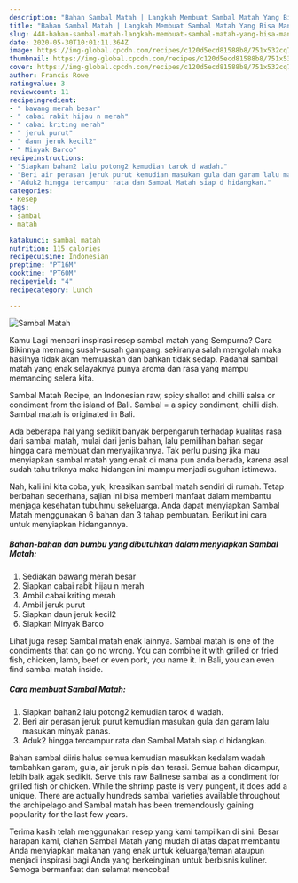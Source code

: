 ```yaml
---
description: "Bahan Sambal Matah | Langkah Membuat Sambal Matah Yang Bisa Manjain Lidah"
title: "Bahan Sambal Matah | Langkah Membuat Sambal Matah Yang Bisa Manjain Lidah"
slug: 448-bahan-sambal-matah-langkah-membuat-sambal-matah-yang-bisa-manjain-lidah
date: 2020-05-30T10:01:11.364Z
image: https://img-global.cpcdn.com/recipes/c120d5ecd81588b8/751x532cq70/sambal-matah-foto-resep-utama.jpg
thumbnail: https://img-global.cpcdn.com/recipes/c120d5ecd81588b8/751x532cq70/sambal-matah-foto-resep-utama.jpg
cover: https://img-global.cpcdn.com/recipes/c120d5ecd81588b8/751x532cq70/sambal-matah-foto-resep-utama.jpg
author: Francis Rowe
ratingvalue: 3
reviewcount: 11
recipeingredient:
- " bawang merah besar"
- " cabai rabit hijau n merah"
- " cabai kriting merah"
- " jeruk purut"
- " daun jeruk kecil2"
- " Minyak Barco"
recipeinstructions:
- "Siapkan bahan2 lalu potong2 kemudian tarok d wadah."
- "Beri air perasan jeruk purut kemudian masukan gula dan garam lalu masukan minyak panas."
- "Aduk2 hingga tercampur rata dan Sambal Matah siap d hidangkan."
categories:
- Resep
tags:
- sambal
- matah

katakunci: sambal matah 
nutrition: 115 calories
recipecuisine: Indonesian
preptime: "PT16M"
cooktime: "PT60M"
recipeyield: "4"
recipecategory: Lunch

---
```



![Sambal Matah](https://img-global.cpcdn.com/recipes/c120d5ecd81588b8/751x532cq70/sambal-matah-foto-resep-utama.jpg)

Kamu Lagi mencari inspirasi resep sambal matah yang Sempurna? Cara Bikinnya memang susah-susah gampang. sekiranya salah mengolah maka hasilnya tidak akan memuaskan dan bahkan tidak sedap. Padahal sambal matah yang enak selayaknya punya aroma dan rasa yang mampu memancing selera kita.

Sambal Matah Recipe, an Indonesian raw, spicy shallot and chilli salsa or condiment from the island of Bali. Sambal = a spicy condiment, chilli dish. Sambal matah is originated in Bali.

Ada beberapa hal yang sedikit banyak berpengaruh terhadap kualitas rasa dari sambal matah, mulai dari jenis bahan, lalu pemilihan bahan segar hingga cara membuat dan menyajikannya. Tak perlu pusing jika mau menyiapkan sambal matah yang enak di mana pun anda berada, karena asal sudah tahu triknya maka hidangan ini mampu menjadi suguhan istimewa.


Nah, kali ini kita coba, yuk, kreasikan sambal matah sendiri di rumah. Tetap berbahan sederhana, sajian ini bisa memberi manfaat dalam membantu menjaga kesehatan tubuhmu sekeluarga. Anda dapat menyiapkan Sambal Matah menggunakan 6 bahan dan 3 tahap pembuatan. Berikut ini cara untuk menyiapkan hidangannya.

<!--inarticleads1-->

##### Bahan-bahan dan bumbu yang dibutuhkan dalam menyiapkan Sambal Matah:

1. Sediakan  bawang merah besar
1. Siapkan  cabai rabit hijau n merah
1. Ambil  cabai kriting merah
1. Ambil  jeruk purut
1. Siapkan  daun jeruk kecil2
1. Siapkan  Minyak Barco


Lihat juga resep Sambal matah enak lainnya. Sambal matah is one of the condiments that can go no wrong. You can combine it with grilled or fried fish, chicken, lamb, beef or even pork, you name it. In Bali, you can even find sambal matah inside. 

<!--inarticleads2-->

##### Cara membuat Sambal Matah:

1. Siapkan bahan2 lalu potong2 kemudian tarok d wadah.
1. Beri air perasan jeruk purut kemudian masukan gula dan garam lalu masukan minyak panas.
1. Aduk2 hingga tercampur rata dan Sambal Matah siap d hidangkan.


Bahan sambal diiris halus semua kemudian masukkan kedalam wadah tambahkan garam, gula, air jeruk nipis dan terasi. Semua bahan dicampur, lebih baik agak sedikit. Serve this raw Balinese sambal as a condiment for grilled fish or chicken. While the shrimp paste is very pungent, it does add a unique. There are actually hundreds sambal varieties available throughout the archipelago and Sambal matah has been tremendously gaining popularity for the last few years. 

Terima kasih telah menggunakan resep yang kami tampilkan di sini. Besar harapan kami, olahan Sambal Matah yang mudah di atas dapat membantu Anda menyiapkan makanan yang enak untuk keluarga/teman ataupun menjadi inspirasi bagi Anda yang berkeinginan untuk berbisnis kuliner. Semoga bermanfaat dan selamat mencoba!
